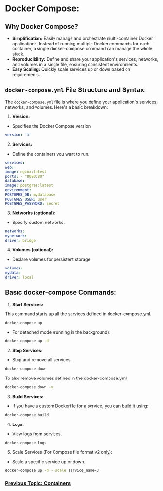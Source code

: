 # Docker Compose:

## Why Docker Compose?

-   **Simplification:** Easily manage and orchestrate multi-container Docker applications. Instead of running multiple Docker commands for each container, a single docker-compose command can manage the whole stack.
-   **Reproducibility:** Define and share your application's services, networks, and volumes in a single file, ensuring consistent environments.
-   **Easy Scaling:** Quickly scale services up or down based on requirements.

## `docker-compose.yml` File Structure and Syntax:

The `docker-compose.yml` file is where you define your application's services, networks, and volumes. Here's a basic breakdown:

1. **Version:**

-   Specifies the Docker Compose version.

```yml
version: "3"
```

2. **Services:**

-   Define the containers you want to run.

```yml
services:
web:
image: nginx:latest
ports: - "8080:80"
database:
image: postgres:latest
environment:
POSTGRES_DB: mydatabase
POSTGRES_USER: user
POSTGRES_PASSWORD: secret
```

3. **Networks (optional):**

-   Specify custom networks.

```yml
networks:
mynetwork:
driver: bridge
```

4. **Volumes (optional):**

-   Declare volumes for persistent storage.

```yml
volumes:
mydata:
driver: local
```

## Basic docker-compose Commands:

1. **Start Services:**

This command starts up all the services defined in docker-compose.yml.

```bash
docker-compose up
```

-   For detached mode (running in the background):

```bash
docker-compose up -d
```

2. **Stop Services:**

-   Stop and remove all services.

```bash
docker-compose down
```

To also remove volumes defined in the docker-compose.yml:

```bash
docker-compose down -v
```

3. **Build Services:**

-   If you have a custom Dockerfile for a service, you can build it using:

```bash
docker-compose build
```

4. **Logs:**

-   View logs from services.

```bash
docker-compose logs
```

5. Scale Services (For Compose file format v2 only):

-   Scale a specific service up or down.

```bash
docker-compose up -d --scale service_name=3
```

### [Previous Topic: Containers]()
